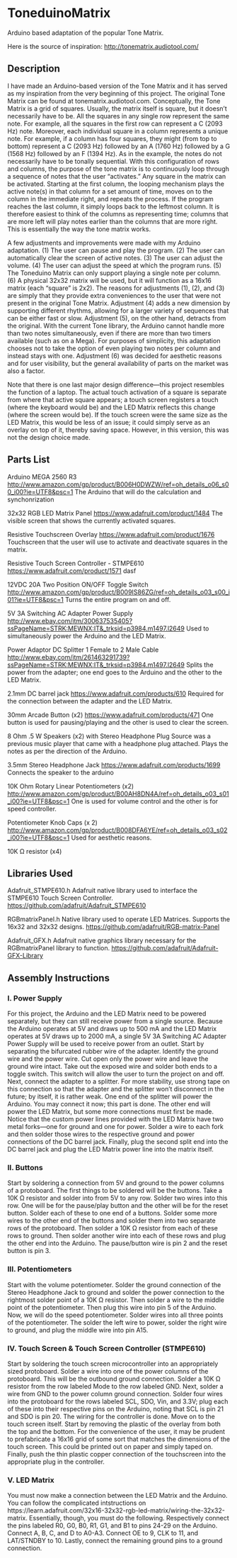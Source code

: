 <h1>ToneduinoMatrix</h1>

Arduino based adaptation of the popular Tone Matrix.

Here is the source of inspiration: http://tonematrix.audiotool.com/

<h2>Description</h2>

I have made an Arduino-based version of the Tone Matrix and it has served as my inspiration from the very beginning of this project. The original Tone Matrix can be found at tonematrix.audiotool.com. Conceptually, the Tone Matrix is a grid of squares. Usually, the matrix itself is square, but it doesn’t necessarily have to be. All the squares in any single row represent the same note. For example, all the squares in the first row can represent a C (2093 Hz) note. Moreover, each individual square in a column represents a unique note. For example, if a column has four squares, they might (from top to bottom) represent a C (2093 Hz) followed by an A (1760 Hz) followed by a G (1568 Hz) followed by an F (1394 Hz). As in the example, the notes do not necessarily have to be tonally sequential. With this configuration of rows and columns, the purpose of the tone matrix is to continuously loop through a sequence of notes that the user “activates.” Any square in the matrix can be activated. Starting at the first column, the looping mechanism plays the active note(s) in that column for a set amount of time, moves on to the column in the immediate right, and repeats the process. If the program reaches the last column, it simply loops back to the leftmost column. It is therefore easiest to think of the columns as representing time; columns that are more left will play notes earlier than the columns that are more right. This is essentially the way the tone matrix works. 

A few adjustments and improvements were made with my Arduino adaptation. (1) The user can pause and play the program. (2) The user can automatically clear the screen of active notes. (3) The user can adjust the volume. (4) The user can adjust the speed at which the program runs. (5) The Toneduino Matrix can only support playing a single note per column. (6) A physical 32x32 matrix will be used, but it will function as a 16x16 matrix (each “square” is 2x2). The reasons for adjustments (1), (2), and (3) are simply that they provide extra conveniences to the user that were not present in the original Tone Matrix. Adjustment (4) adds a new dimension by supporting different rhythms, allowing for a larger variety of sequences that can be either fast or slow. Adjustment (5), on the other hand, detracts from the original. With the current Tone library, the Arduino cannot handle more than two notes simultaneously, even if there are more than two timers available (such as on a Mega). For purposes of simplicity, this adaptation chooses not to take the option of even playing two notes per column and instead stays with one. Adjustment (6) was decided for aesthetic reasons and for user visibility, but the general availability of parts on the market was also a factor.

Note that there is one last major design difference—this project resembles the function of a laptop. The actual touch activation of a square is separate from where that active square appears; a touch screen registers a touch (where the keyboard would be) and the LED Matrix reflects this change (where the screen would be). If the touch screen were the same size as the LED Matrix, this would be less of an issue; it could simply serve as an overlay on top of it, thereby saving space. However, in this version, this was not the design choice made.

<h2>Parts List</h2>

Arduino MEGA 2560 R3
http://www.amazon.com/gp/product/B006H0DWZW/ref=oh_details_o06_s00_i00?ie=UTF8&psc=1
The Arduino that will do the calculation and synchonrization

32x32 RGB LED Matrix Panel
https://www.adafruit.com/product/1484
The visible screen that shows the currently activated squares.

Resistive Touchscreen Overlay
https://www.adafruit.com/product/1676
Touchscreen that the user will use to activate and deactivate squares in the matrix.

Resistive Touch Screen Controller - STMPE610
https://www.adafruit.com/product/1571
dasf

12VDC 20A Two Position ON/OFF Toggle Switch
http://www.amazon.com/gp/product/B009IS86ZG/ref=oh_details_o03_s00_i01?ie=UTF8&psc=1
Turns the entire program on and off.

5V 3A Switching AC Adapter Power Supply
http://www.ebay.com/itm/300637535405?ssPageName=STRK:MEWNX:IT&_trksid=p3984.m1497.l2649
Used to simultaneously power the Arduino and the LED Matrix.

Power Adaptor DC Splitter 1 Female to 2 Male Cable
http://www.ebay.com/itm/261463291739?ssPageName=STRK:MEWNX:IT&_trksid=p3984.m1497.l2649
Splits the power from the adapter; one end goes to the Arduino and the other to the LED Matrix.

2.1mm DC barrel jack
https://www.adafruit.com/products/610
Required for the connection between the adapter and the LED Matrix.

30mm Arcade Button (x2)
https://www.adafruit.com/products/471
One button is used for pausing/playing and the other is used to clear the screen.

8 Ohm .5 W Speakers (x2) with Stereo Headphone Plug
Source was a previous music player that came with a headphone plug attached.
Plays the notes as per the direction of the Arduino.

3.5mm Stereo Headphone Jack
https://www.adafruit.com/products/1699
Connects the speaker to the arduino

10K Ohm Rotary Linear Potentiometers (x2)
http://www.amazon.com/gp/product/B00AH8DN4A/ref=oh_details_o03_s01_i00?ie=UTF8&psc=1
One is used for volume control and the other is for speed controller.

Potentiometer Knob Caps (x 2)
http://www.amazon.com/gp/product/B008DFA6YE/ref=oh_details_o03_s02_i00?ie=UTF8&psc=1
Used for aesthetic reasons.

10K Ω resistor (x4)

<h2>Libraries Used</h2>

Adafruit_STMPE610.h
Adafruit native library used to interface the STMPE610 Touch Screen Controller.
https://github.com/adafruit/Adafruit_STMPE610

RGBmatrixPanel.h 
Native library used to operate LED Matrices. Supports the 16x32 and 32x32 designs.
https://github.com/adafruit/RGB-matrix-Panel

Adafruit_GFX.h 
Adafruit native graphics library necessary for the RGBmatrixPanel library to function.
https://github.com/adafruit/Adafruit-GFX-Library

<h2>Assembly Instructions</h2>

<h3>I. Power Supply</h3>

For this project, the Arduino and the LED Matrix need to be powered separately, but they can still receive power from a single source. Because the Arduino operates at 5V and draws up to 500 mA and the LED Matrix operates at 5V draws up to 2000 mA, a single 5V 3A Switching AC Adapter Power Supply will be used to receive power from an outlet. Start by separating the bifurcated rubber wire of the adapter. Identify the ground wire and the power wire. Cut open only the power wire and leave the ground wire intact. Take out the exposed wire and solder both ends to a toggle switch. This switch will allow the user to turn the project on and off. Next, connect the adapter to a splitter. For more stability, use strong tape on this connection so that the adapter and the splitter won’t disconnect in the future; by itself, it is rather weak. One end of the splitter will power the Arduino. You may connect it now; this part is done. The other end will power the LED Matrix, but some more connections must first be made. Notice that the custom power lines provided with the LED Matrix have two metal forks—one for ground and one for power. Solder a wire to each fork and then solder those wires to the respective ground and power connections of the DC barrel jack. Finally, plug the second split end into the DC barrel jack and plug the LED Matrix power line into the matrix itself.

<h3>II. Buttons</h3>
Start by soldering a connection from 5V and ground to the power columns of a protoboard. The first things to be soldered will be the buttons. Take a 10K Ω resistor and solder into from 5V to any row. Solder two wires into this row. One will be for the pause/play button and the other will be for the reset button. Solder each of these to one end of a buttons. Solder some more wires to the other end of the buttons and solder them into two separate rows of the protoboard. Then solder a 10K Ω resistor from each of these rows to ground. Then solder another wire into each of these rows and plug the other end into the Arduino. The pause/button wire is pin 2 and the reset button is pin 3. 

<h3>III. Potentiometers</h3>
Start with the volume potentiometer. Solder the ground connection of the Stereo Headphone Jack to ground and solder the power connection to the rightmost solder point of a 10K Ω resistor. Then solder a wire to the middle point of the potentiometer. Then plug this wire into pin 5 of the Arduino. Now, we will do the speed potentiometer. Solder wires into all three points of the potentiometer. The solder the left wire to power, solder the right wire to ground, and plug the middle wire into pin A15.

<h3>IV. Touch Screen & Touch Screen Controller (STMPE610)</h3>
Start by soldering the touch screen microcontroller into an appropriately sized protoboard. Solder a wire into one of the power columns of the protoboard. This will be the outbound ground connection. Solder a 10K Ω resistor from the row labeled Mode to the row labeled GND. Next, solder a wire from GND to the power column ground connection. Solder four wires into the protoboard for the rows labeled SCL, SDO, Vin, and 3.3V; plug each of these into their respective pins on the Arduino, noting that SCL is pin 21 and SDO is pin 20. The wiring for the controller is done. Move on to the touch screen itself. Start by removing the plastic of the overlay from both the top and the bottom. For the convenience of the user, it may be prudent to prefabricate a 16x16 grid of some sort that matches the dimensions of the touch screen. This could be printed out on paper and simply taped on. Finally, push the thin plastic copper connection of the touchscreen into the appropriate plug in the controller.

<h3>V. LED Matrix</h3>
You must now make a connection between the LED Matrix and the Arduino. You can follow the complicated intstructions on https://learn.adafruit.com/32x16-32x32-rgb-led-matrix/wiring-the-32x32-matrix. Essentially, though, you must do the following. Respectively connect the pins labeled R0, G0, B0, R1, G1, and B1 to pins 24-29 on the Arduino. Connect A, B, C, and D to A0-A3. Connect OE to 9, CLK to 11, and LAT/STNDBY to 10. Lastly, connect the remaining ground pins to a ground connection.

